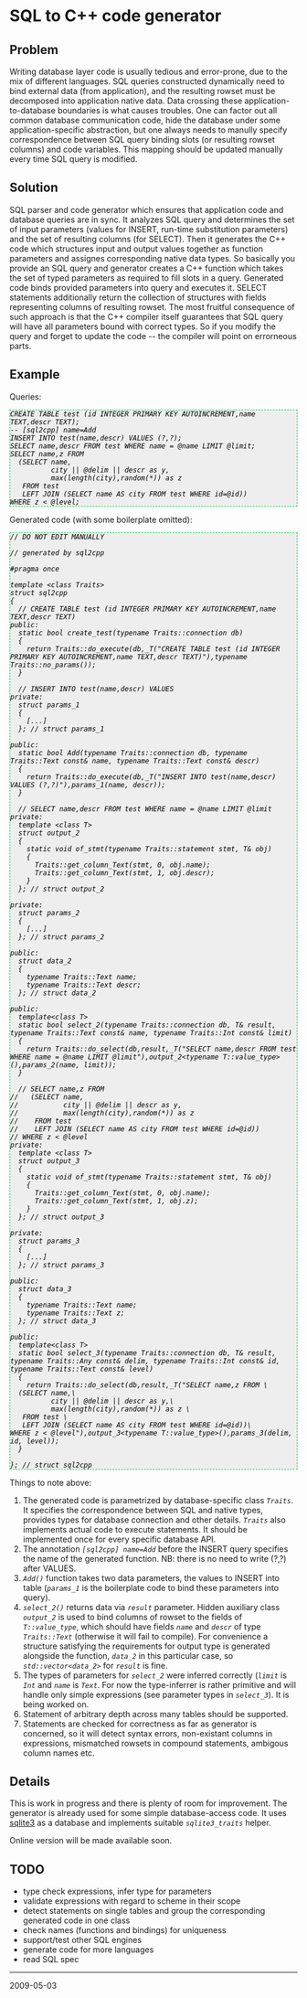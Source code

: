 SQL to C++ code generator
=========================

Problem
-------

Writing database layer code is usually tedious and error-prone, due to the mix of different
languages. SQL queries constructed dynamically need to bind external data (from application), and
the resulting rowset must be decomposed into application native data. Data crossing these
application-to-database boundaries is what causes troubles. One can factor out all common database
communication code, hide the database under some application-specific abstraction, but one always
needs to manully specify correspondence between SQL query binding slots (or resulting rowset
columns) and code variables. This mapping should be updated manually every time SQL query is
modified. 

Solution
--------

SQL parser and code generator which ensures that application code and database queries are in sync.
It analyzes SQL query and determines the set of input parameters (values for INSERT, run-time
substitution parameters) and the set of resulting columns (for SELECT). Then it generates the C++
code which structures input and output values together as function parameters and assignes
corresponding native data types. So basically you provide an SQL query and generator creates a C++
function which takes the set of typed parameters as required to fill slots in a query. Generated
code binds provided parameters into query and executes it. SELECT statements additionally return the
collection of structures with fields representing columns of resulting rowset. The most fruitful
consequence of such approach is that the C++ compiler itself guarantees that SQL query will have all
parameters bound with correct types. So if you modify the query and forget to update the code -- the
compiler will point on errorneous parts.

Example
-------

Queries:

    CREATE TABLE test (id INTEGER PRIMARY KEY AUTOINCREMENT,name TEXT,descr TEXT);
    -- [sql2cpp] name=Add
    INSERT INTO test(name,descr) VALUES (?,?);
    SELECT name,descr FROM test WHERE name = @name LIMIT @limit;
    SELECT name,z FROM 
      (SELECT name,
              city || @delim || descr as y,
              max(length(city),random(*)) as z 
       FROM test 
       LEFT JOIN (SELECT name AS city FROM test WHERE id=@id))
    WHERE z < @level;

Generated code (with some boilerplate omitted):

    // DO NOT EDIT MANUALLY

    // generated by sql2cpp

    #pragma once

    template <class Traits>
    struct sql2cpp
    {
      // CREATE TABLE test (id INTEGER PRIMARY KEY AUTOINCREMENT,name TEXT,descr TEXT)
    public:
      static bool create_test(typename Traits::connection db)
      {
        return Traits::do_execute(db,_T("CREATE TABLE test (id INTEGER PRIMARY KEY AUTOINCREMENT,name TEXT,descr TEXT)"),typename Traits::no_params());
      }

      // INSERT INTO test(name,descr) VALUES
    private:
      struct params_1
      {
        [...]
      }; // struct params_1

    public:
      static bool Add(typename Traits::connection db, typename Traits::Text const& name, typename Traits::Text const& descr)
      {
        return Traits::do_execute(db,_T("INSERT INTO test(name,descr) VALUES (?,?)"),params_1(name, descr));
      }

      // SELECT name,descr FROM test WHERE name = @name LIMIT @limit
    private:
      template <class T>
      struct output_2
      {
        static void of_stmt(typename Traits::statement stmt, T& obj)
        {
          Traits::get_column_Text(stmt, 0, obj.name);
          Traits::get_column_Text(stmt, 1, obj.descr);
        }
      }; // struct output_2

    private:
      struct params_2
      {
        [...]
      }; // struct params_2

    public:
      struct data_2
      {
        typename Traits::Text name;
        typename Traits::Text descr;
      }; // struct data_2

    public:
      template<class T>
      static bool select_2(typename Traits::connection db, T& result, typename Traits::Text const& name, typename Traits::Int const& limit)
      {
        return Traits::do_select(db,result,_T("SELECT name,descr FROM test WHERE name = @name LIMIT @limit"),output_2<typename T::value_type>(),params_2(name, limit));
      }

      // SELECT name,z FROM 
    //   (SELECT name,
    //           city || @delim || descr as y,
    //           max(length(city),random(*)) as z 
    //    FROM test 
    //    LEFT JOIN (SELECT name AS city FROM test WHERE id=@id))
    // WHERE z < @level
    private:
      template <class T>
      struct output_3
      {
        static void of_stmt(typename Traits::statement stmt, T& obj)
        {
          Traits::get_column_Text(stmt, 0, obj.name);
          Traits::get_column_Text(stmt, 1, obj.z);
        }
      }; // struct output_3

    private:
      struct params_3
      {
        [...]
      }; // struct params_3

    public:
      struct data_3
      {
        typename Traits::Text name;
        typename Traits::Text z;
      }; // struct data_3

    public:
      template<class T>
      static bool select_3(typename Traits::connection db, T& result, typename Traits::Any const& delim, typename Traits::Int const& id, typename Traits::Text const& level)
      {
        return Traits::do_select(db,result,_T("SELECT name,z FROM \
      (SELECT name,\
              city || @delim || descr as y,\
              max(length(city),random(*)) as z \
       FROM test \
       LEFT JOIN (SELECT name AS city FROM test WHERE id=@id))\
    WHERE z < @level"),output_3<typename T::value_type>(),params_3(delim, id, level));
      }

    }; // struct sql2cpp

Things to note above:

1. The generated code is parametrized by database-specific class `Traits`. It specifies the
		correspondence between SQL and native types, provides types for database connection and other
		details. `Traits` also implements actual code to execute statements. It should be implemented
		once for every specific database API.
2. The annotation `[sql2cpp] name=Add` before the INSERT query specifies the name of the generated
    function. NB: there is no need to write (?,?) after VALUES.
1. `Add()` function takes two data parameters, the values to INSERT into table (`params_1` is the
    boilerplate code to bind these parameters into query).
3. `select_2()` returns data via `result` parameter. Hidden auxiliary class `output_2` is used to
    bind columns of rowset to the fields of `T::value_type`, which should have fields `name` and
    `descr` of type `Traits::Text` (otherwise it will fail to compile). For convenience a structure
    satisfying the requirements for output type is generated alongside the function, `data_2` in
    this particular case, so `std::vector<data_2>` for `result` is fine.
4. The types of parameters for `select_2` were inferred correctly (`limit` is `Int` and `name` is
    `Text`. For now the type-inferrer is rather primitive and will handle only simple expressions
    (see parameter types in `select_3`). It is being worked on.
5. Statement of arbitrary depth across many tables should be supported.
6. Statements are checked for correctness as far as generator is concerned, so it will detect
		syntax errors, non-existant columns in expressions, mismatched rowsets in compound statements,
		ambigous column names etc.

Details
-------

This is work in progress and there is plenty of room for improvement. 
The generator is already used for some simple database-access code. It uses
[sqlite3](http://sqlite.org) as a database and implements suitable `sqlite3_traits`
helper. 

Online version will be made available soon.

TODO
----

* type check expressions, infer type for parameters
* validate expressions with regard to scheme in their scope
* detect statements on single tables and group the corresponding generated code in one class
* check names (functions and bindings) for uniqueness
* support/test other SQL engines
* generate code for more languages
* read SQL spec

----
2009-05-03

<style>
code { font-family: monospace; font-style: italic; }
pre { background-color: #eee; color: black; border: 1px dashed #0c5; }
/*body { padding-bottom: 200px; }*/
</style>
